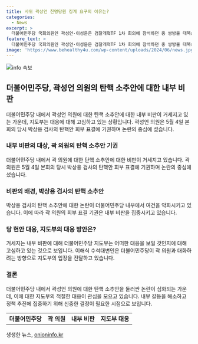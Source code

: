 ```yaml
---
title: 사위 곽상언 친명당원 징계 요구의 이유는?
categories:
  - News
excerpt: >
  더불어민주당 국회의원인 곽성언·이성윤은 검찰개혁TF 1차 회의에 참석하던 중 쌍방울 대북송금 사건을 수사한 박상용 검사의 탄핵 소추안에 기권한 것으로 알려졌다. 이에 대해 곽 의원은 탄핵 찬반 판단 시 근거가 불충분하다고 밝혔으며, 이로 인해 더불어민주당 내에서 곽 의원에 대한 비판이 거세지고 있다. 노무현 전 대통령의 사위인 곽 의원이 탄핵에 반대 의견을 피력한 것에 대해 논란이 일고 있으며, 이에 대한 지도부의 대응 고심이 진행 중인 것으로 보인다.
feature_text: >
  더불어민주당 국회의원인 곽성언·이성윤은 검찰개혁TF 1차 회의에 참석하던 중 쌍방울 대북송금 사건을 수사한 박상용 검사의 탄핵 소추안에 기권한 것으로 알려졌다. 이에 대해 곽 의원은 탄핵 찬반 판단 시 근거가 불충분하다고 밝혔으며, 이로 인해 더불어민주당 내에서 곽 의원에 대한 비판이 거세지고 있다. 노무현 전 대통령의 사위인 곽 의원이 탄핵에 반대 의견을 피력한 것에 대해 논란이 일고 있으며, 이에 대한 지도부의 대응 고심이 진행 중인 것으로 보인다.
image: 'https://www.behealthy4u.com/wp-content/uploads/2024/06/news.jpg'
---
```


<p><img src="https://www.behealthy4u.com/wp-content/uploads/2024/06/news.jpg" alt="info 속보" /></p>

<h2 data-ke-size="size26">더불어민주당, 곽성언 의원의 탄핵 소추안에 대한 내부 비판</h2>

<p data-ke-size="size16">더불어민주당 내에서 곽성언 의원에 대한 탄핵 소추안에 대한 내부 비판이 거세지고 있는 가운데, 지도부는 대응에 대해 고심하고 있는 상황입니다. 곽성언 의원은 5월 4일 본회의 당시 박상용 검사의 탄핵안 회부 표결에 기권하며 논란의 중심에 섰습니다.</p>

<h3 data-ke-size="size24">내부 비판의 대상, 곽 의원의 탄핵 소추안 기권</h3>

<p data-ke-size="size16">더불어민주당 내에서 곽 의원에 대한 탄핵 소추안에 대한 비판이 거세지고 있습니다. 곽 의원은 5월 4일 본회의 당시 박상용 검사의 탄핵안 회부 표결에 기권하며 논란의 중심에 섰습니다.</p>

<h3 data-ke-size="size24">비판의 배경, 박상용 검사의 탄핵 소추안</h3>

<p data-ke-size="size16">박상용 검사의 탄핵 소추안에 대한 논란이 더불어민주당 내부에서 여건을 악화시키고 있습니다. 이에 따라 곽 의원의 회부 표결 기권은 내부 비판을 집중시키고 있습니다.</p>

<h3 data-ke-size="size24">당 현안 대응, 지도부의 대응 방안은?</h3>

<p data-ke-size="size16">거세지는 내부 비판에 대해 더불어민주당 지도부는 어떠한 대응을 보일 것인지에 대해 고심하고 있는 것으로 보입니다. 이해식 수석대변인은 더불어민주당이 곽 의원과 대화하려는 방향으로 지도부의 입장을 전달하고 있습니다.</p>

<h3 data-ke-size="size24">결론</h3>

<p data-ke-size="size16">더불어민주당 내에서 곽성언 의원에 대한 탄핵 소추안을 둘러싼 논란이 심화되는 가운데, 이에 대한 지도부의 적절한 대응이 관심을 모으고 있습니다. 내부 갈등을 해소하고 정책 추진에 집중하기 위해 신중한 결정이 필요한 시점으로 보입니다.</p>

<table>
    <tr>
        <td style="text-align: center; height: 17px;"><b>더불어민주당</b></td>
        <td style="text-align: center; height: 17px;"><b>곽 의원</b></td>
        <td style="text-align: center; height: 17px;"><b>내부 비판</b></td>
        <td style="text-align: center; height: 17px;"><b>지도부 대응</b></td>
    </tr>
</table>
생생한 뉴스, <a href="https://onioninfo.kr" rel="dofollow">onioninfo.kr</a>


